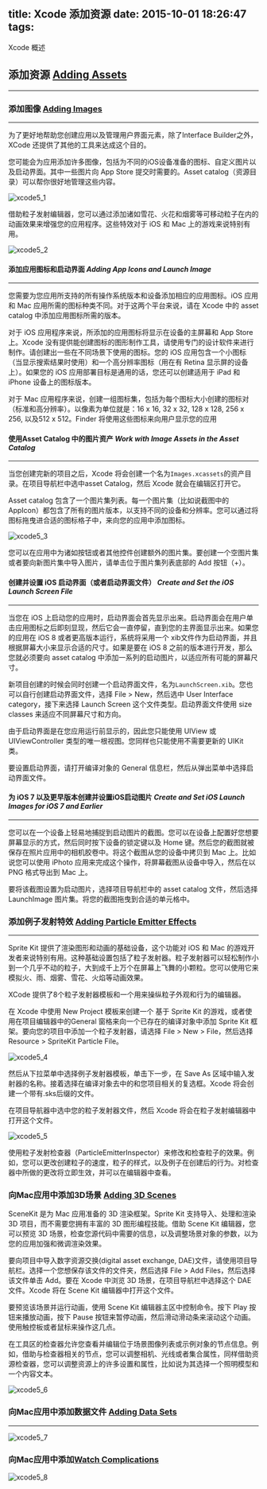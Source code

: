 title: Xcode 添加资源
date: 2015-10-01 18:26:47
tags:
---
Xcode 概述 
<!--more-->

## 添加资源 [Adding Assets](https://developer.apple.com/library/mac/documentation/ToolsLanguages/Conceptual/Xcode_Overview/AddingImages.html#//apple_ref/doc/uid/TP40010215-CH50-SW1)
***

### 添加图像 [Adding Images](https://developer.apple.com/library/mac/documentation/ToolsLanguages/Conceptual/Xcode_Overview/AddingImages.html#//apple_ref/doc/uid/TP40010215-CH50-SW1)
***

为了更好地帮助您创建应用以及管理用户界面元素，除了Interface Builder之外，XCode 还提供了其他的工具来达成这个目的。

您可能会为应用添加许多图像，包括为不同的iOS设备准备的图标、自定义图片以及启动界面。其中一些图片向 App Store 提交时需要的。Asset catalog（资源目录）可以帮你很好地管理这些内容。

![xcode5_1](/images/xcode5_1.png)

借助粒子发射编辑器，您可以通过添加诸如雪花、火花和烟雾等可移动粒子在内的动画效果来增强您的应用程序。这些特效对于 iOS 和 Mac 上的游戏来说特别有用。

![xcode5_2](/images/xcode5_2.png)

#### 添加应用图标和启动界面 *Adding App Icons and Launch Image*
***

您需要为您应用所支持的所有操作系统版本和设备添加相应的应用图标。iOS 应用和 Mac 应用所需的图标种类不同。对于这两个平台来说，请在 Xcode 中的 asset catalog 中添加应用图标所需的版本。

对于 iOS 应用程序来说，所添加的应用图标将显示在设备的主屏幕和 App Store 上。Xcode 没有提供能创建图标的图形制作工具，请使用专门的设计软件来进行制作。请创建出一些在不同场景下使用的图标。您的 iOS 应用包含一个小图标（当显示搜索结果时使用）和一个高分辨率图标（用在有 Retina 显示屏的设备上）。如果您的 iOS 应用部署目标是通用的话，您还可以创建适用于 iPad 和 iPhone 设备上的图标版本。

对于 Mac 应用程序来说，创建一组图标集，包括为每个图标大小创建的图标对（标准和高分辨率）。以像素为单位就是：16 x 16, 32 x 32, 128 x 128, 256 x 256, 以及512 x 512。Finder 将使用这些图标来向用户显示您的应用

#### 使用Asset Catalog 中的图片资产 *Work with Image Assets in the Asset Catalog*
***

当您创建完新的项目之后，Xcode 将会创建一个名为`Images.xcassets`的资产目录。在项目导航栏中选中asset Catalog，然后 Xcode 就会在编辑区打开它。

Asset catalog 包含了一个图片集列表。每一个图片集（比如说截图中的 AppIcon）都包含了所有的图片版本，以支持不同的设备和分辨率。您可以通过将图标拖曳进合适的图标格子中，来向您的应用中添加图标。

![xcode5_3](/images/xcode5_3.png)

您可以在应用中为诸如按钮或者其他控件创建额外的图片集。要创建一个空图片集或者要向新图片集中导入图片，请单击位于图片集列表底部的 Add 按钮（+）。

#### 创建并设置 iOS 启动界面（或者启动界面文件） *Create and Set the iOS Launch Screen File*

***

当您在 iOS 上启动您的应用时，启动界面会首先显示出来。启动界面会在用户单击应用图标之后即刻显现，然后它会一直停留，直到您的主界面显示出来。如果您的应用在 iOS 8 或者更高版本运行，系统将采用一个 xib文件作为启动界面，并且根据屏幕大小来显示合适的尺寸。如果是要在 iOS 8 之前的版本进行开发，那么您就必须要向 asset catalog 中添加一系列的启动图片，以适应所有可能的屏幕尺寸。

新项目创建的时候会同时创建一个启动界面文件，名为`LaunchScreen.xib`。您也可以自行创建启动界面文件，选择 File > New，然后选中 User Interface category，接下来选择 Launch Screen 这个文件类型。启动界面文件使用 size classes 来适应不同屏幕尺寸和方向。

由于启动界面是在您应用运行前显示的，因此您只能使用 UIView 或 UIViewController 类型的唯一根视图。您同样也只能使用不需要更新的 UIKit 类。

要设置启动界面，请打开编译对象的 General 信息栏，然后从弹出菜单中选择启动界面文件。


#### 为 iOS 7 以及更早版本创建并设置iOS启动图片 *Create and Set iOS Launch Images for iOS 7 and Earlier*
***

您可以在一个设备上轻易地捕捉到启动图片的截图。您可以在设备上配置好您想要屏幕显示的方式，然后同时按下设备的锁定键以及 Home 键。然后您的截图就被保存在照片应用中的相机胶卷中。将这个截图从您的设备中拷贝到 Mac 上。比如说您可以使用 iPhoto 应用来完成这个操作，将屏幕截图从设备中导入，然后在以 PNG 格式导出到 Mac 上。

要将该截图设置为启动图片，选择项目导航栏中的 asset catalog 文件，然后选择 LaunchImage 图片集。将您的截图拖曳到合适的单元格中。

### 添加例子发射特效 [Adding Particle Emitter Effects](https://developer.apple.com/library/mac/documentation/ToolsLanguages/Conceptual/Xcode_Overview/AddingParticleEmitterEffects.html#//apple_ref/doc/uid/TP40010215-CH51-SW1)

***

Sprite Kit 提供了渲染图形和动画的基础设备，这个功能对 iOS 和 Mac 的游戏开发者来说特别有用。这种基础设置包括了粒子发射器。粒子发射器可以轻松制作小到一个几乎不动的粒子，大到成千上万个在屏幕上飞舞的小颗粒。您可以使用它来模拟火、雨、烟雾、雪花、火焰等动画效果。

XCode 提供了8个粒子发射器模板和一个用来操纵粒子外观和行为的编辑器。

在 Xcode 中使用 New Project 模板来创建一个 基于 Sprite Kit 的游戏，或者使用在项目编辑器中的General 窗格来向一个已存在的编译对象中添加 Sprite Kit 框架。要向您的项目中添加一个粒子发射器，请选择 File > New > File，然后选择 Resource > SpriteKit Particle File。

![xcode5_4](/images/xcode5_4.png)

然后从下拉菜单中选择例子发射器模板，单击下一步，在 Save As 区域中输入发射器的名称。接着选择在编译对象去中的和您项目相关的复选框。Xcode 将会创建一个带有.sks后缀的文件。

在项目导航器中选中您的粒子发射器文件，然后 Xcode 将会在粒子发射编辑器中打开这个文件。

![xcode5_5](/images/xcode5_5.png)

使用粒子发射检查器（ParticleEmitterInspector）来修改和检查粒子的效果。例如，您可以更改创建粒子的速度，粒子的样式，以及例子在创建后的行为。对检查器中所做的更改将立即生效，并可以在编辑器中查看。

### 向Mac应用中添加3D场景 [Adding 3D Scenes](https://developer.apple.com/library/mac/documentation/ToolsLanguages/Conceptual/Xcode_Overview/Adding3DScenes.html#//apple_ref/doc/uid/TP40010215-CH52-SW1)

SceneKit 是为 Mac 应用准备的 3D 渲染框架。Sprite Kit 支持导入、处理和渲染 3D 项目，而不需要您拥有丰富的 3D 图形编程技能。借助 Scene Kit 编辑器，您可以预览 3D 场景，检查您源代码中需要的信息，以及调整场景对象的参数，以为您的应用加强和微调渲染效果。

要向项目中导入数字资源交换(digital asset exchange, DAE)文件，请使用项目导航栏。选择一个您想保存该文件的文件夹，然后选择 File > Add Files，然后选择该文件单击 Add。要在 Xcode 中浏览 3D 场景，在项目导航栏中选择这个 DAE 文件。Xcode 将在 Scene Kit 编辑器中打开这个文件。

要预览该场景并运行动画，使用 Scene Kit 编辑器主区中控制命令。按下 Play 按钮来播放动画，按下 Pause 按钮来暂停动画，然后滑动滑动条来滚动这个动画。使用触控板或者鼠标来操作这几点。

在工具区的检查器允许您查看并编辑位于场景图像列表或示例对象的节点信息。例如，借助与检查器相关的节点，您可以调整相机、光线或者集合属性，同样借助资源检查器，您可以调整资源上的许多设置和属性，比如说为其选择一个照明模型和一个内容文本。

![xcode5_6](/images/xcode5_6.png)

### 向Mac应用中添加数据文件 [Adding Data Sets](https://developer.apple.com/library/mac/documentation/ToolsLanguages/Conceptual/Xcode_Overview/AddingDataSets.html#//apple_ref/doc/uid/TP40010215-CH72-SW1)

***
![xcode5_7](/images/xcode5_7.png)

### 向Mac应用中添加[Watch Complications](https://developer.apple.com/library/mac/documentation/ToolsLanguages/Conceptual/Xcode_Overview/AddingWatchComplications.html#//apple_ref/doc/uid/TP40010215-CH73-SW1)

![xcode5_8](/images/xcode5_8.png)

